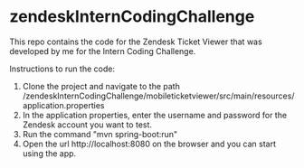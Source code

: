 # zendeskInternCodingChallenge
This repo contains the code for the Zendesk Ticket Viewer that was developed by me for the Intern Coding Challenge.

Instructions to run the code:

1. Clone the project and navigate to the path /zendeskInternCodingChallenge/mobileticketviewer/src/main/resources/application.properties
2. In the application properties, enter the username and password for the Zendesk account you want to test. 
3. Run the command "mvn spring-boot:run"
4. Open the url http://localhost:8080 on the browser and you can start using the app.
